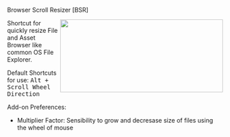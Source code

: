 Browser Scroll Resizer [BSR]

<img align="right" width="380" height="170" src="https://user-images.githubusercontent.com/84092569/161626997-3b4ebe6d-4658-431f-9c48-97a88dbff501.png">

Shortcut for quickly resize File and Asset Browser like common OS File Explorer.

Default Shortcuts for use: <kbd>Alt + Scroll Wheel Direction</kbd>

Add-on Preferences:
* Multiplier Factor: Sensibility to grow and decresase size of files using the wheel of mouse
